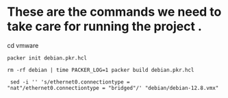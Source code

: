 # These are the commands we need to take care for running the project . 
cd vmware 
```
packer init debian.pkr.hcl

rm -rf debian | time PACKER_LOG=1 packer build debian.pkr.hcl

 sed -i '' 's/ethernet0.connectiontype = "nat"/ethernet0.connectiontype = "bridged"/' "debian/debian-12.8.vmx"

```

